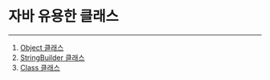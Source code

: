 # 자바 유용한 클래스
---
01. [Object 클래스](https://github.com/sc0116/Java_Study/blob/main/04/01_ObjectClass)
02. [StringBuilder 클래스](https://github.com/sc0116/Java_Study/blob/main/04/02_StringBuilderClass)
03. [Class 클래스](https://github.com/sc0116/Java_Study/blob/main/04/03_ClassClass)

